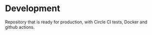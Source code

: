 # Development
Repository that is ready for production, with Circle CI tests, Docker and github actions. 
